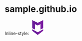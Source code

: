 # sample.github.io

Inline-style: 
![alt text](https://github.com/adam-p/markdown-here/raw/master/src/common/images/icon48.png "Logo Title Text 1")
